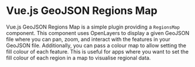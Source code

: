 # Vue.js GeoJSON Regions Map

Vue.js GeoJSON Regions Map is a simple plugin providing a `RegionsMap` component. This component uses OpenLayers to display a given GeoJSON file where you can pan, zoom, and interact with the features in your GeoJSON file. Additionally, you can pass a colour map to allow setting the fill colour of each feature. This is useful for apps where you want to set the fill colour of each region in a map to visualise regional data.
